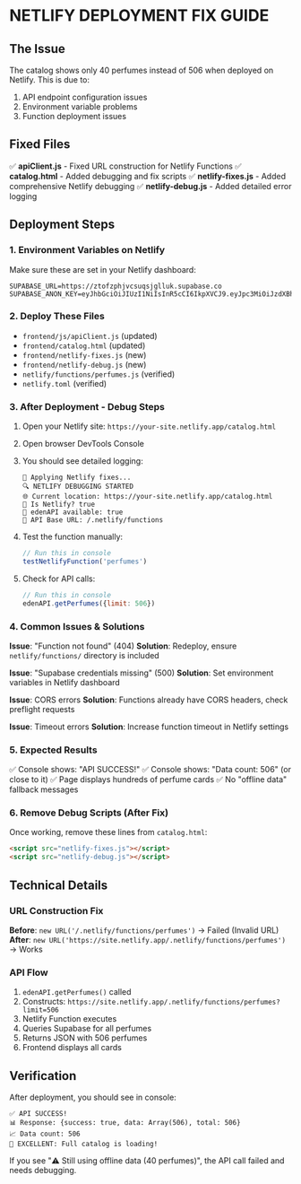 # NETLIFY DEPLOYMENT FIX GUIDE

## The Issue
The catalog shows only 40 perfumes instead of 506 when deployed on Netlify. This is due to:
1. API endpoint configuration issues
2. Environment variable problems 
3. Function deployment issues

## Fixed Files
✅ **apiClient.js** - Fixed URL construction for Netlify Functions
✅ **catalog.html** - Added debugging and fix scripts
✅ **netlify-fixes.js** - Added comprehensive Netlify debugging
✅ **netlify-debug.js** - Added detailed error logging

## Deployment Steps

### 1. Environment Variables on Netlify
Make sure these are set in your Netlify dashboard:

```
SUPABASE_URL=https://ztofzphjvcsuqsjglluk.supabase.co
SUPABASE_ANON_KEY=eyJhbGciOiJIUzI1NiIsInR5cCI6IkpXVCJ9.eyJpc3MiOiJzdXBhYmFzZSIsInJlZiI6Inp0b2Z6cGhqdmNzdXFzamdsbHVrIiwicm9sZSI6ImFub24iLCJpYXQiOjE3NTgyMTY5MTMsImV4cCI6MjA3Mzc5MjkxM30.hMLOsqNXn9s5n2Mj_32jLxCdVv_BYqzTmXgub05_Wu8
```

### 2. Deploy These Files
- `frontend/js/apiClient.js` (updated)
- `frontend/catalog.html` (updated)  
- `frontend/netlify-fixes.js` (new)
- `frontend/netlify-debug.js` (new)
- `netlify/functions/perfumes.js` (verified)
- `netlify.toml` (verified)

### 3. After Deployment - Debug Steps

1. Open your Netlify site: `https://your-site.netlify.app/catalog.html`

2. Open browser DevTools Console

3. You should see detailed logging:
   ```
   🔧 Applying Netlify fixes...
   🔍 NETLIFY DEBUGGING STARTED
   🌐 Current location: https://your-site.netlify.app/catalog.html
   🚀 Is Netlify? true
   🔧 edenAPI available: true
   📍 API Base URL: /.netlify/functions
   ```

4. Test the function manually:
   ```javascript
   // Run this in console
   testNetlifyFunction('perfumes')
   ```

5. Check for API calls:
   ```javascript
   // Run this in console
   edenAPI.getPerfumes({limit: 506})
   ```

### 4. Common Issues & Solutions

**Issue**: "Function not found" (404)
**Solution**: Redeploy, ensure `netlify/functions/` directory is included

**Issue**: "Supabase credentials missing" (500)
**Solution**: Set environment variables in Netlify dashboard

**Issue**: CORS errors
**Solution**: Functions already have CORS headers, check preflight requests

**Issue**: Timeout errors
**Solution**: Increase function timeout in Netlify settings

### 5. Expected Results

✅ Console shows: "API SUCCESS!"
✅ Console shows: "Data count: 506" (or close to it)
✅ Page displays hundreds of perfume cards
✅ No "offline data" fallback messages

### 6. Remove Debug Scripts (After Fix)

Once working, remove these lines from `catalog.html`:
```html
<script src="netlify-fixes.js"></script>
<script src="netlify-debug.js"></script>
```

## Technical Details

### URL Construction Fix
**Before**: `new URL('/.netlify/functions/perfumes')` → Failed (Invalid URL)
**After**: `new URL('https://site.netlify.app/.netlify/functions/perfumes')` → Works

### API Flow
1. `edenAPI.getPerfumes()` called
2. Constructs: `https://site.netlify.app/.netlify/functions/perfumes?limit=506`
3. Netlify Function executes
4. Queries Supabase for all perfumes
5. Returns JSON with 506 perfumes
6. Frontend displays all cards

## Verification

After deployment, you should see in console:
```
✅ API SUCCESS!
📊 Response: {success: true, data: Array(506), total: 506}
📈 Data count: 506
🎉 EXCELLENT: Full catalog is loading!
```

If you see "⚠️ Still using offline data (40 perfumes)", the API call failed and needs debugging.